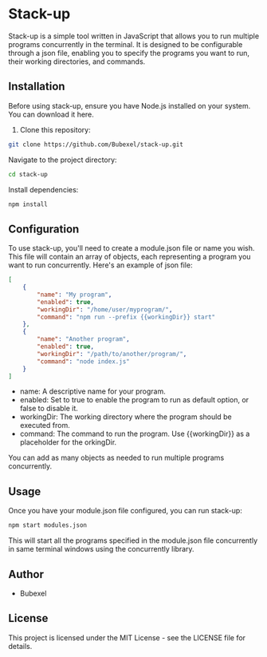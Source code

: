 # Stack-up

Stack-up is a simple tool written in JavaScript that allows you to run multiple programs concurrently in the terminal. It is designed to be configurable through a json file, enabling you to specify the programs you want to run, their working directories, and commands.
## Installation

Before using stack-up, ensure you have Node.js installed on your system. You can download it here.
1. Clone this repository:
```bash
git clone https://github.com/Bubexel/stack-up.git
```
Navigate to the project directory:
```bash
cd stack-up
```
Install dependencies:
```bash
npm install
```
## Configuration
To use stack-up, you'll need to create a module.json file or name you wish. This file will contain an array of objects, each representing a program you want to run concurrently. Here's an example of json file:
```json
[
    {
        "name": "My program",
        "enabled": true,
        "workingDir": "/home/user/myprogram/",
        "command": "npm run --prefix {{workingDir}} start"
    },
    {
        "name": "Another program",
        "enabled": true,
        "workingDir": "/path/to/another/program/",
        "command": "node index.js"
    }
]
```
- name: A descriptive name for your program.
- enabled: Set to true to enable the program to run as default option, or false to disable it.
- workingDir: The working directory where the program should be executed from.
- command: The command to run the program. Use {{workingDir}} as a placeholder for the orkingDir.

You can add as many objects as needed to run multiple programs concurrently.
## Usage
Once you have your module.json file configured, you can run stack-up:
```bash
npm start modules.json
```
This will start all the programs specified in the module.json file concurrently in same terminal windows using the concurrently library.
## Author
- Bubexel
## License
This project is licensed under the MIT License - see the LICENSE file for details.